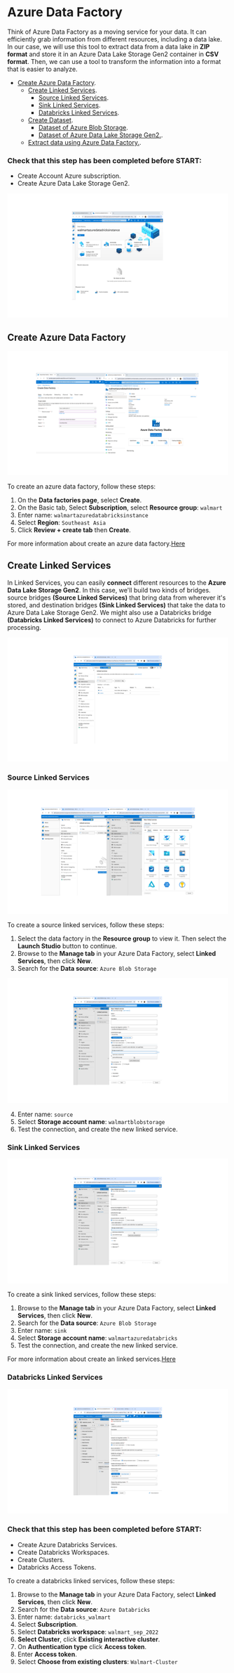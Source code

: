 # Azure Data Factory
Think of Azure Data Factory as a moving service for your data. It can efficiently grab information from different resources, including a data lake. In our case, we will use this tool to extract data from a data lake in **ZIP format** and store it in an Azure Data Lake Storage Gen2 container in **CSV format**. Then, we can use a tool to transform the information into a format that is easier to analyze.

- [Create Azure Data Factory](02-azure-data-factory.md).<br> 
  - [Create Linked Services](02-azure-data-factory.md#Create-Linked-Services).<br>
    - [Source Linked Services](02-azure-data-factory.md#Source-Linked-Services).<br>
    - [Sink Linked Services](02-azure-data-factory.md#Sink-Linked-Services).<br>
    - [Databricks Linked Services](02-azure-data-factory.md#Databricks-Linked-Services).<br> 
  - [Create Dataset](sections/03-azure-databricks.md).<br>
    - [Dataset of Azure Blob Storage](sections/03-azure-databricks.md).<br> 
    - [Dataset of Azure Data Lake Storage Gen2.](sections/03-azure-databricks.md).<br>
  - [Extract data using Azure Data Factory.](sections/03-azure-databricks.md).<br>

### Check that this step has been completed before START:
- Create Account Azure subscription.
- Create Azure Data Lake Storage Gen2.

![0](/images/7.png)

## Create Azure Data Factory

![0](/images/8.png)

To create an azure data factory, follow these steps:
1. On the **Data factories page**, select **Create**.
2. On the Basic tab, Select **Subscription**, select **Resource group**: `walmart`
3. Enter name: `walmartazuredatabricksinstance`
4. Select **Region**: `Southeast Asia`
5. Click **Review + create tab** then **Create**.

For more information about create an azure data factory.[Here](https://learn.microsoft.com/en-us/azure/data-factory/quickstart-create-data-factory)   

## Create Linked Services
In Linked Services, you can easily **connect** different resources to the **Azure Data Lake Storage Gen2**. In this case, we'll build two kinds of bridges. source bridges **(Source Linked Services)** that bring data from wherever it's stored, and destination bridges **(Sink Linked Services)** that take the data to Azure Data Lake Storage Gen2.  We might also use a Databricks bridge **(Databricks Linked Services)** to connect to Azure Databricks for further processing.

![0](/images/9.png)

### Source Linked Services

![0](/images/10.png)

To create a source linked services, follow these steps:
1. Select the data factory in the **Resource group** to view it. Then select the **Launch Studio** button to continue.
2. Browse to the **Manage tab** in your Azure Data Factory, select **Linked Services**, then click **New**.
3. Search for the **Data source**: `Azure Blob Storage`

![0](/images/11.png)

4. Enter name: `source`
5. Select **Storage account name**: `walmartblobstorage`
6. Test the connection, and create the new linked service.

### Sink Linked Services

![0](/images/12.png)

To create a sink linked services, follow these steps:
1. Browse to the **Manage tab** in your Azure Data Factory, select **Linked Services**, then click **New**.
2. Search for the **Data source**: `Azure Blob Storage`
3. Enter name: `sink`
4. Select **Storage account name**: `walmartazuredatabricks`
5. Test the connection, and create the new linked service.

For more information about create an linked services.[Here](https://learn.microsoft.com/en-us/azure/data-factory/connector-azure-data-lake-storage?tabs=data-factory)

### Databricks Linked Services
![0](/images/13.png)
### Check that this step has been completed before START:
- Create Azure Databricks Services.
- Create Databricks Workspaces.
- Create Clusters.
- Databricks Access Tokens.

To create a databricks linked services, follow these steps:
1. Browse to the **Manage tab** in your Azure Data Factory, select **Linked Services**, then click **New**.
2. Search for the **Data source**: `Azure Databricks` 
3. Enter name: `databricks_walmart`
4. Select **Subscription**.
5. Select **Databricks workspace**: `walmart_sep_2022`
6. **Select Cluster**, click **Existing interactive cluster**.
7. On **Authentication type** click **Access token**.
8. Enter **Access token**.
9. Select **Choose from existing clusters**: `Walmart-Cluster`
